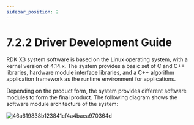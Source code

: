 ```yaml
---
sidebar_position: 2
---
```

# 7.2.2 Driver Development Guide

RDK X3 system software is based on the Linux operating system, with a kernel version of 4.14.x. The system provides a basic set of C and C++ libraries, hardware module interface libraries, and a C++ algorithm application framework as the runtime environment for applications.

Depending on the product form, the system provides different software modules to form the final product. The following diagram shows the software module architecture of the system:

![46a619838b123841cf4a4baea970364d](https://rdk-doc.oss-cn-beijing.aliyuncs.com/doc/img/07_Advanced_development/02_linux_development/driver_development/46a619838b123841cf4a4baea970364d.png)